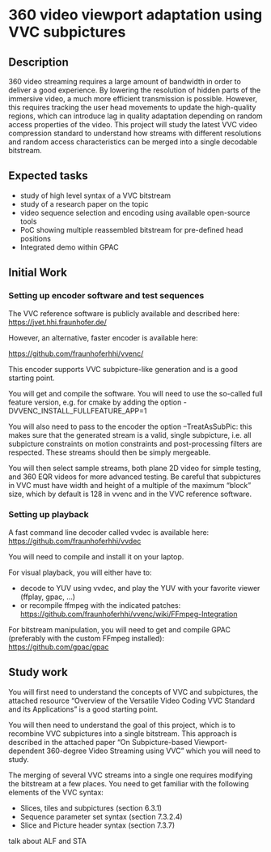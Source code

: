 # 360 video viewport adaptation using VVC subpictures

## Description

360 video streaming requires a large amount of bandwidth in order to deliver a good experience. By lowering the resolution of hidden parts of the immersive video, a much more efficient transmission is possible. However, this requires tracking the user head movements to update the high-quality regions, which can introduce lag in quality adaptation depending on random access properties of the video. This project will study the latest VVC video compression standard to understand how streams with different resolutions and random access characteristics can be merged into a single decodable bitstream.

##	Expected tasks
-	study of high level syntax of a VVC bitstream
-	study of a research paper on the topic
-	video sequence selection and encoding using available open-source tools
-	PoC showing multiple reassembled bitstream for pre-defined head positions
-	Integrated demo within GPAC

##  Initial Work
###	Setting up encoder software and test sequences
The VVC reference software is publicly available and described here:
https://jvet.hhi.fraunhofer.de/

However, an alternative, faster encoder is available here:

https://github.com/fraunhoferhhi/vvenc/

This encoder supports VVC subpicture-like generation and is a good starting point.

You will get and compile the software.  You will need to use the so-called full feature version, e.g. for cmake by adding the option -DVVENC_INSTALL_FULLFEATURE_APP=1

You will also need to pass to the encoder the option –TreatAsSubPic: this makes sure that the generated stream is a valid, single subpicture, i.e. all subpicture constraints on motion constraints and post-processing filters are respected. These streams should then be simply mergeable.

You will then select sample streams, both plane 2D video for simple testing, and 360 EQR videos for more advanced testing.
Be careful that subpictures in VVC must have width and height of a multiple of the maximum “block” size, which by default is 128 in vvenc and in the VVC reference software.

###	Setting up playback
A fast command line decoder called vvdec is available here:
https://github.com/fraunhoferhhi/vvdec

You will need to compile and install it on your laptop.

For visual playback, you will either have to:
- decode to YUV using vvdec, and play the YUV with your favorite viewer (ffplay, gpac, …)
- or recompile ffmpeg with the indicated patches:
https://github.com/fraunhoferhhi/vvenc/wiki/FFmpeg-Integration

For bitstream manipulation, you will need to get and compile GPAC (preferably with the custom FFmpeg installed):
    https://github.com/gpac/gpac


##	Study work
You will first need to understand the concepts of VVC and subpictures, the attached resource 
“Overview of the Versatile Video Coding VVC Standard and its Applications” is a good starting point.

You will then need to understand the goal of this project, which is to recombine VVC subpictures into a single bitstream. This approach is described in the attached paper “On Subpicture-based Viewport-dependent 360-degree Video Streaming using VVC” which you will need to study.

The merging of several VVC streams into a single one requires modifying the bitstream at a few places. You need to get familiar with the following elements of the VVC syntax:
-	Slices, tiles and subpictures (section 6.3.1)
-	Sequence parameter set syntax (section 7.3.2.4)
-	Slice and Picture header syntax (section 7.3.7)


talk about ALF and STA
